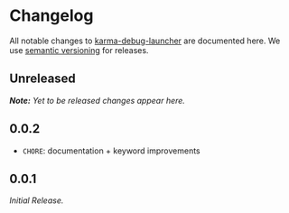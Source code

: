 # Changelog

All notable changes to [karma-debug-launcher](https://github.com/nikku/karma-debug-launcher) are documented here. We use [semantic versioning](http://semver.org/) for releases.

## Unreleased

___Note:__ Yet to be released changes appear here._

## 0.0.2

* `CHORE`: documentation + keyword improvements

## 0.0.1

_Initial Release._